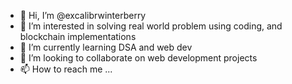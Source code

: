 - 👋 Hi, I’m @excalibrwinterberry
- 👀 I’m interested in solving real world problem using coding, and blockchain implementations
- 🌱 I’m currently learning DSA and web dev
- 💞️ I’m looking to collaborate on web development projects
- 📫 How to reach me ...

<!---
excalibrwinterberry/excalibrwinterberry is a ✨ special ✨ repository because its `README.md` (this file) appears on your GitHub profile.
You can click the Preview link to take a look at your changes.
--->
